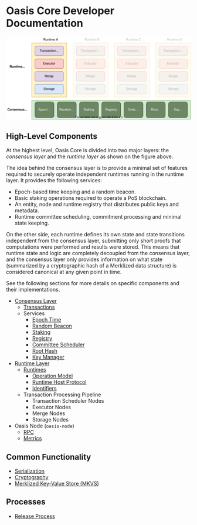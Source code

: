 # Oasis Core Developer Documentation

![Architecture](images/oasis-core-high-level.svg)

## High-Level Components

At the highest level, Oasis Core is divided into two major layers: the
_consensus layer_ and the _runtime layer_ as shown on the figure above.

The idea behind the consensus layer is to provide a minimal set of features
required to securely operate independent runtimes running in the runtime layer.
It provides the following services:

* Epoch-based time keeping and a random beacon.
* Basic staking operations required to operate a PoS blockchain.
* An entity, node and runtime registry that distributes public keys and
  metadata.
* Runtime committee scheduling, commitment processing and minimal state keeping.

On the other side, each runtime defines its own state and state transitions
independent from the consensus layer, submitting only short proofs that
computations were performed and results were stored. This means that runtime
state and logic are completely decoupled from the consensus layer, and the
consensus layer only provides information on what state (summarized by a
cryptographic hash of a Merklized data structure) is considered canonical at any
given point in time.

See the following sections for more details on specific components and their
implementations.

* [Consensus Layer](consensus/index.md)
  * [Transactions](consensus/transactions.md)
  * Services
    * [Epoch Time](consensus/epochtime.md)
    * [Random Beacon](consensus/beacon.md)
    * [Staking](consensus/staking.md)
    * [Registry](consensus/registry.md)
    * [Committee Scheduler](consensus/scheduler.md)
    * [Root Hash](consensus/roothash.md)
    * [Key Manager](consensus/keymanager.md)
* [Runtime Layer](runtime/index.md)
  * [Runtimes](runtime/index.md#runtimes)
    * [Operation Model](runtime/index.md#operation-model)
    * [Runtime Host Protocol](runtime/runtime-host-protocol.md)
    * [Identifiers](runtime/identifiers.md)
  * Transaction Processing Pipeline
    * Transaction Scheduler Nodes
    * Executor Nodes
    * Merge Nodes
    * Storage Nodes
* Oasis Node (`oasis-node`)
  * [RPC](oasis-node/rpc.md)
  * [Metrics](oasis-node/metrics.md)

## Common Functionality

* [Serialization](encoding.md)
* [Cryptography](crypto.md)
* [Merklized Key-Value Store (MKVS)](mkvs.md)

## Processes

* [Release Process](release-process.md)
